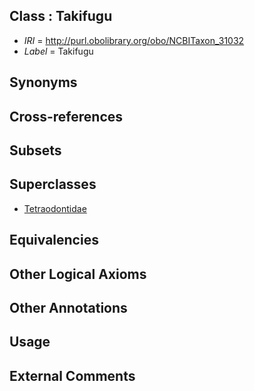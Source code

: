 
## Class : Takifugu

 * *IRI* = http://purl.obolibrary.org/obo/NCBITaxon_31032
 * *Label* = Takifugu

## Synonyms


## Cross-references


## Subsets


## Superclasses

 * [Tetraodontidae](../../NCBITaxon/31/NCBITaxon_31031.md)

## Equivalencies


## Other Logical Axioms


## Other Annotations


## Usage


## External Comments

